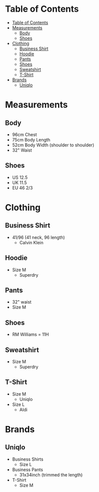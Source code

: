 # Table of Contents

- [Table of Contents](#table-of-contents)
- [Measurements](#measurements)
  - [Body](#body)
  - [Shoes](#shoes)
- [Clothing](#clothing)
  - [Business Shirt](#business-shirt)
  - [Hoodie](#hoodie)
  - [Pants](#pants)
  - [Shoes](#shoes-1)
  - [Sweatshirt](#sweatshirt)
  - [T-Shirt](#t-shirt)
- [Brands](#brands)
  - [Uniqlo](#uniqlo)

# Measurements

## Body

- 96cm Chest
- 75cm Body Length
- 52cm Body Width (shoulder to shoulder)
- 32" Waist

## Shoes

- US 12.5
- UK 11.5
- EU 46 2/3

# Clothing

## Business Shirt

- 41/96 (41 neck, 96 length)
  - Calvin Klein

## Hoodie

- Size M
  - Superdry

## Pants

- 32" waist
- Size M

## Shoes

- RM Williams = 11H

## Sweatshirt

- Size M
  - Superdry

## T-Shirt

- Size M
  - Uniqlo
- Size L
  - Aldi

# Brands

## Uniqlo

- Business Shirts
  - Size L
- Business Pants
  - 31x34inch (trimmed the length)
- T-Shirt
  - Size M
